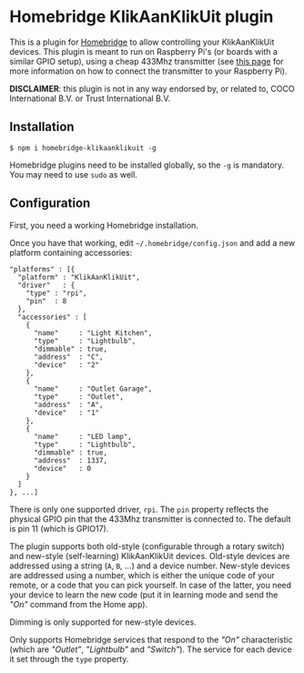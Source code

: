 # Homebridge KlikAanKlikUit plugin

This is a plugin for [Homebridge](https://github.com/nfarina/homebridge) to allow controlling your KlikAanKlikUit devices. This plugin is meant to run on Raspberry Pi's (or boards with a similar GPIO setup), using a cheap 433Mhz transmitter (see [this page](https://domoticproject.com/controlling-433-mhz-remote-raspberry-pi/) for more information on how to connect the transmitter to your Raspberry Pi).

**DISCLAIMER**: this plugin is not in any way endorsed by, or related to, COCO International B.V. or Trust International B.V.

## Installation

```
$ npm i homebridge-klikaanklikuit -g
```

Homebridge plugins need to be installed globally, so the `-g` is mandatory. You may need to use `sudo` as well.

## Configuration

First, you need a working Homebridge installation.

Once you have that working, edit `~/.homebridge/config.json` and add a new platform containing accessories:

```
"platforms" : [{
  "platform" : "KlikAanKlikUit",
  "driver"   : {
    "type" : "rpi",
    "pin"  : 8
  },
  "accessories" : [
    {
      "name"     : "Light Kitchen",
      "type"     : "Lightbulb",
      "dimmable" : true,
      "address"  : "C",
      "device"   : "2"
    },
    {
      "name"     : "Outlet Garage",
      "type"     : "Outlet",
      "address"  : "A",
      "device"   : "1"
    },
    {
      "name"     : "LED lamp",
      "type"     : "Lightbulb",
      "dimmable" : true,
      "address"  : 1337,
      "device"   : 0
    }
  ]
}, ...]
```

There is only one supported driver, `rpi`. The `pin` property reflects the physical GPIO pin that the 433Mhz transmitter is connected to. The default is pin 11 (which is GPIO17).

The plugin supports both old-style (configurable through a rotary switch) and new-style (self-learning) KlikAanKlikUit devices. Old-style devices are addressed using a string (`A`, `B`, ...) and a device number. New-style devices are addressed using a number, which is either the unique code of your remote, or a code that you can pick yourself. In case of the latter, you need your device to learn the new code (put it in learning mode and send the _"On"_ command from the Home app).

Dimming is only supported for new-style devices.

Only supports Homebridge services that respond to the _"On"_ characteristic (which are _"Outlet"_, _"Lightbulb"_ and _"Switch"_). The service for each device it set through the `type` property.
